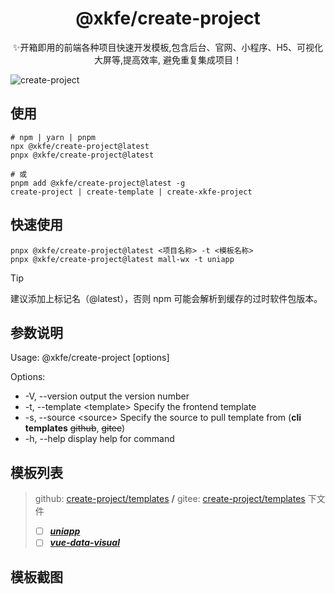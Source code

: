 <h1 align="center">@xkfe/create-project</h1>

<p align="center">✨开箱即用的前端各种项目快速开发模板,包含后台、官网、小程序、H5、可视化大屏等,提高效率, 避免重复集成项目！</p>

 ![create-project](https://github.com/user-attachments/assets/4102f202-bbab-46c1-a564-9330def6617c)

## 使用

```shell
# npm | yarn | pnpm
npx @xkfe/create-project@latest
pnpx @xkfe/create-project@latest

# 或
pnpm add @xkfe/create-project@latest -g
create-project | create-template | create-xkfe-project
```

## 快速使用

```shell
pnpx @xkfe/create-project@latest <项目名称> -t <模板名称>
pnpx @xkfe/create-project@latest mall-wx -t uniapp
```

> [!TIP]
>
> 建议添加上标记名（@latest），否则 npm 可能会解析到缓存的过时软件包版本。

## 参数说明

Usage: @xkfe/create-project <project-name> [options]

Options:
- -V, --version              output the version number
- -t, --template \<template\>  Specify the frontend template
- -s, --source \<source\>      Specify the source to pull template from (**cli templates** ~~github~~, ~~gitee~~)
- -h, --help                 display help for command

## 模板列表

>
> github: [create-project/templates](https://github.com/xkfe/project-templates/tree/main/create-project/tree/main/templates) **/** gitee: [create-project/templates](https://gitee.com/XKFE/create-project/tree/main/templates) 下文件
>
> - [ ] ***[uniapp](https://github.com/xkfe/project-templates/tree/main/templates/uniapp)***
> - [ ] ***[vue-data-visual](https://github.com/xkfe/project-templates/tree/main/templates/vue-data-visual)***

## 模板截图
